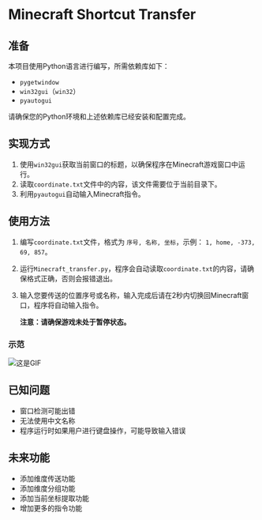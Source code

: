 # Minecraft Shortcut Transfer

## 准备

本项目使用Python语言进行编写，所需依赖库如下：

- `pygetwindow`
- `win32gui`（`win32`）
- `pyautogui`

请确保您的Python环境和上述依赖库已经安装和配置完成。

## 实现方式

1. 使用`win32gui`获取当前窗口的标题，以确保程序在Minecraft游戏窗口中运行。
2. 读取`coordinate.txt`文件中的内容，该文件需要位于当前目录下。
3. 利用`pyautogui`自动输入Minecraft指令。

## 使用方法

1. 编写`coordinate.txt`文件，格式为 `序号, 名称, 坐标`，示例： `1, home, -373, 69, 857`。
2. 运行`Minecraft_transfer.py`，程序会自动读取`coordinate.txt`的内容，请确保格式正确，否则会报错退出。
3. 输入您要传送的位置序号或名称，输入完成后请在2秒内切换回Minecraft窗口，程序将自动输入指令。

   **注意：请确保游戏未处于暂停状态。**

### 示范

![这是GIF](/img/a.gif "GIF示范")

## 已知问题

- 窗口检测可能出错
- 无法使用中文名称
- 程序运行时如果用户进行键盘操作，可能导致输入错误

## 未来功能

- 添加维度传送功能
- 添加维度分组功能
- 添加当前坐标提取功能
- 增加更多的指令功能